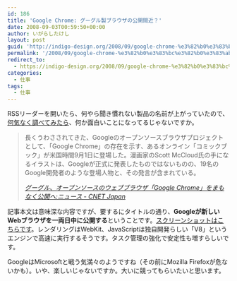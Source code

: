 ```yaml
---
id: 186
title: 'Google Chrome: グーグル製ブラウザの公開間近？'
date: 2008-09-03T00:59:50+00:00
author: いがらしたけし
layout: post
guid: 'http://indigo-design.org/2008/09/google-chrome-%e3%82%b0%e3%83%bc%e3%82%b0%e3%83%ab%e8%a3%bd%e3%83%96%e3%83%a9%e3%82%a6%e3%82%b6%e3%81%ae%e5%85%ac%e9%96%8b%e9%96%93%e8%bf%91%ef%bc%9f/'
permalink: '/2008/09/google-chrome-%e3%82%b0%e3%83%bc%e3%82%b0%e3%83%ab%e8%a3%bd%e3%83%96%e3%83%a9%e3%82%a6%e3%82%b6%e3%81%ae%e5%85%ac%e9%96%8b%e9%96%93%e8%bf%91%ef%bc%9f/'
redirect_to:
  - https://indigo-design.org/2008/09/google-chrome-%e3%82%b0%e3%83%bc%e3%82%b0%e3%83%ab%e8%a3%bd%e3%83%96%e3%83%a9%e3%82%a6%e3%82%b6%e3%81%ae%e5%85%ac%e9%96%8b%e9%96%93%e8%bf%91%ef%bc%9f/
categories:
  - 仕事
tags:
  - 仕事
---
```

<p>RSSリーダーを開いたら、何やら聞き慣れない製品の名前が上がっていたので、<a href="http://www.google.co.jp/search?q=Google+Chrome">何気なく調べてみたら</a>、何か面白いことになってるじゃないですか。</p><blockquote cite="http://japan.cnet.com/news/media/story/0,2000056023,20379667,00.htm"><p>長くうわさされてきた、Googleのオープンソースブラウザプロジェクトとして、「Google Chrome」の存在を示す、あるオンライン「コミックブック」が米国時間9月1日に登場した。漫画家のScott McCloud氏の手になるイラストは、Googleが正式に発表したものではないものの、19名のGoogle開発者のような登場人物と、その発言が含まれている。</p><cite><a href="http://japan.cnet.com/news/media/story/0,2000056023,20379667,00.htm">グーグル、オープンソースのウェブブラウザ「Google Chrome」をまもなく公開へ:ニュース - CNET Japan</a></cite></blockquote><p>記事本文は意味深な内容ですが、要するにタイトルの通り、<strong>Googleが新しいWebブラウザを一両日中に公開する</strong>ということです。<a href="http://jp.techcrunch.com/archives/20080901first-public-screen-captures-of-google-chrome/">スクリーンショットはこちらです</a>。レンダリングはWebKit、JavaScriptは独自開発らしい「V8」というエンジンで高速に実行するそうです。タスク管理の強化で安定性も増すらしいです。</p><p>GoogleはMicrosoftと戦う気満々のようですね（その前にMozilla Firefoxが危ないかも）。いや、楽しいじゃないですか。大いに競ってもらいたいと思います。</p>